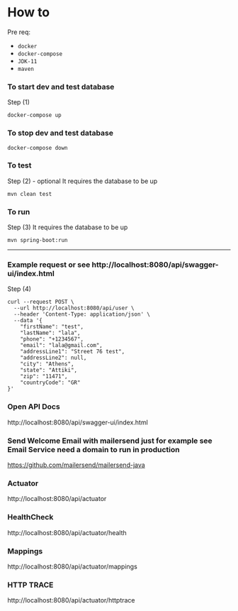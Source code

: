 # How to

Pre req:

* `docker`
* `docker-compose`
* `JDK-11`
* `maven`

### To start dev and test database
Step (1)

```shell
docker-compose up
```

### To stop dev and test database

```shell
docker-compose down
```

### To test
Step (2)   - optional 
It requires the database to be up 

```shell
mvn clean test
```

### To run
Step (3)
It requires the database to be up

```shell
mvn spring-boot:run
```

---

### Example request  or see   http://localhost:8080/api/swagger-ui/index.html 

Step (4) 

```shell
curl --request POST \
  --url http://localhost:8080/api/user \
  --header 'Content-Type: application/json' \
  --data '{
	"firstName": "test",
	"lastName": "lala",
	"phone": "+1234567",
	"email": "lala@gmail.com",
	"addressLine1": "Street 76 test",
	"addressLine2": null,
	"city": "Athens",
	"state": "Attiki",
	"zip": "11471",
	"countryCode": "GR"
}'
```


### Open API  Docs 

http://localhost:8080/api/swagger-ui/index.html

### Send Welcome Email  with mailersend  just for example see Email Service need a domain to run in production 

https://github.com/mailersend/mailersend-java


###  Actuator
http://localhost:8080/api/actuator


###  HealthCheck  
http://localhost:8080/api/actuator/health


###  Mappings 
http://localhost:8080/api/actuator/mappings

###  HTTP TRACE 
http://localhost:8080/api/actuator/httptrace


